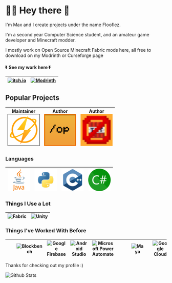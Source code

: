 # 🐇🥞 Hey there 👋
I'm Max and I create projects under the name Flooflez. 

I'm a second year Computer Science student, and an amateur game developer and Minecraft modder.

I mostly work on Open Source Minecraft Fabric mods here, all free to download on my Modrinth or Curseforge page

#### ⏬ See my work here ⏬

<a href="https://flooflezmt.itch.io/"><img alt="itch.io" title="itch.io" width="100px" src="https://static.itch.io/images/logo-black-new.svg"></a>|<a href="https://modrinth.com/user/flooflez"><img alt="Modrinth" title="Modrinth" width="100px" src="https://docs.modrinth.com/img/logo.svg"></a>
|--|--|

## **Popular Projects**
Maintainer<br><a href="https://github.com/Alujjdnd/Ngrok-LAN"><img alt="NgrokLAN" title="NgrokLAN" width="100px" src="https://github.com/Alujjdnd/Ngrok-LAN/blob/1.18.2/src/main/resources/assets/ngroklan/icon.png"></a>|Author<br><a href="https://github.com/Flooflez/LANOperators"><img title="LAN Operators" alt="LAN OP" width="100px" src="https://github.com/Flooflez/LANOperators/blob/1.18/src/main/resources/assets/lanoperators/icon.png" /></a>|Author<br><a href="https://github.com/Flooflez/NoTNTGriefing"><img alt="NO TNT" title="No TNT Griefing" width="100px" src="https://github.com/Flooflez/NoTNTGriefing/blob/1.18/src/main/resources/assets/no.tnt.griefing/icon.png"></a>
|--|--|--|

### **Languages**

<img alt="Java" title="Java" width="70px" src="https://raw.githubusercontent.com/github/explore/master/topics/java/java.png">|<img title="Python" alt="Python" width="70px" src="https://raw.githubusercontent.com/github/explore/master/topics/python/python.png" />|<img alt="C++" title="C++" width="70px" src="https://raw.githubusercontent.com/github/explore/main/topics/cpp/cpp.png">|<img alt="CSharp" title="C#" width="70px" src="https://raw.githubusercontent.com/github/explore/main/topics/csharp/csharp.png">
|--|--|--|--|

### **Things I Use a Lot** 
<img alt="Fabric" title="FabricMC" width="70px" src="https://avatars.githubusercontent.com/u/21025855?s=200&v=4">|<img title="Unity" alt="Unity" width="70px" src="https://images.contentstack.io/v3/assets/blt08c1239a7bff8ff5/bltdff1a2920dd347a5/63f5068a97790d11728d0a6d/U_Logo_Small_black.svg" />
|--|--|

### **Things I've Worked With Before**
<img alt="Unreal Engine" title="Unreal Engine" width="70px" src="https://raw.githubusercontent.com/github/explore/master/topics/unreal-engine/unreal-engine.png">|<img alt="GameMaker Studio" title="GameMaker Studio 2" width="70px" src="https://raw.githubusercontent.com/github/explore/master/topics/gamemaker/gamemaker.png">|<img alt="Blockbench" title="Blockbench" width="70px" src="https://www.blockbench.net/images/logos/icon.png">|<img alt="Google Firebase" title="Firebase" width="70px" src="https://www.gstatic.com/devrel-devsite/prod/v530e2b4758c915c59675435df4424a8b4929cfd382db2f39325a64003950cf58/firebase/images/lockup.svg">|<img alt="Android Studio" title="Android Studio" width="70px" src="https://www.gstatic.com/devrel-devsite/prod/v530e2b4758c915c59675435df4424a8b4929cfd382db2f39325a64003950cf58/android/images/lockup.svg">|<img alt="Microsoft Power Automate" title="Power Automate" width="70px" src="https://cdn.techcommunity.microsoft.com/assets/PowerPlatform/xuPlE1EJ_400x400.png">|<img alt="Apple Swift" title="Swift" width="70px" src="https://raw.githubusercontent.com/github/explore/master/topics/swift/swift.png">|<img alt="BASH" title="BASH" width="70px" src="https://raw.githubusercontent.com/github/explore/master/topics/bash/bash.png">|<img alt="VB" title="Visual Basic" width="70px" src="https://raw.githubusercontent.com/github/explore/master/topics/visual-basic/visual-basic.png">|<img alt="Maya" title="Autodesk Maya" width="70px" src="https://damassets.autodesk.net/content/dam/autodesk/www/product-imagery/badge-75x75/simplified-badges/maya-2023-simplified-badge-75x75.png">|<img alt="C" title="C" width="70px" src="https://raw.githubusercontent.com/github/explore/main/topics/c/c.png">|<img alt="Google Cloud" title="Google Cloud" width="70px" src="https://www.vectorlogo.zone/logos/google_cloud/google_cloud-icon.svg">|<img alt="Dialogflow" title="Dialogflow ES" width="70px" src="https://www.gstatic.com/dialogflow-console/common/assets/img/logo-es.png">|<p><nobr>🦜️🔗</nobr></p>
|--|--|--|--|--|--|--|--|--|--|--|--|--|--|

Thanks for checking out my profile :)

![Github Stats](https://github-readme-stats.vercel.app/api?username=Flooflez&count_private=true&show_icons=true&theme=transparent)


<!--
**Flooflez/Flooflez** is a ✨ _special_ ✨ repository because its `README.md` (this file) appears on your GitHub profile.

Here are some ideas to get you started:

- 🔭 I’m currently working on ...
- 🌱 I’m currently learning ...
- 👯 I’m looking to collaborate on ...
- 🤔 I’m looking for help with ...
- 💬 Ask me about ...
- 📫 How to reach me: ...
- 😄 Pronouns: ...
- ⚡ Fun fact: ...
-->
